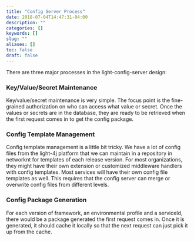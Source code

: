```yaml
---
title: "Config Server Process"
date: 2018-07-04T14:47:31-04:00
description: ""
categories: []
keywords: []
slug: ""
aliases: []
toc: false
draft: false
---
```


There are three major processes in the light-config-server design: 

### Key/Value/Secret Maintenance

Key/value/secret maintenance is very simple. The focus point is the fine-grained authorization on who can access what value or secret. Once the values or secrets are in the database, they are ready to be retrieved when the first request comes in to get the config package. 

### Config Template Management

Config template management is a little bit tricky. We have a lot of config files from the light-4j platform that we can maintain in a repository in networknt for templates of each release version. For most organizations, they might have their own extension or customized middleware handlers with config templates. Most services will have their own config file templates as well. This requires that the config server can merge or overwrite config files from different levels. 

### Config Package Generation

For each version of framework, an environmental profile and a serviceId, there would be a package generated the first request comes in. Once it is generated, it should cache it locally so that the next request can just pick it up from the cache. 



